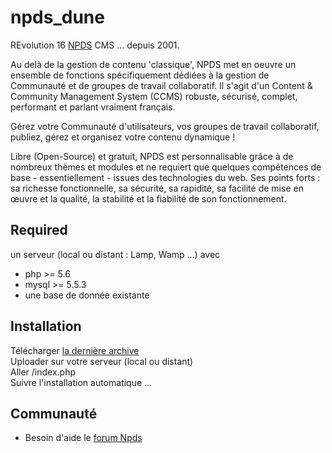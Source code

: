 # npds_dune
REvolution 16
[NPDS](http://www.npds.org) CMS ... depuis 2001.

Au delà de la gestion de contenu 'classique', NPDS met en oeuvre un ensemble de fonctions spécifiquement dédiées à la gestion de Communauté et de groupes de travail collaboratif.
Il s'agit d'un Content & Community Management System (CCMS) robuste, sécurisé, complet, performant et parlant vraiment français.

Gérez votre Communauté d'utilisateurs, vos groupes de travail collaboratif, publiez, gérez et organisez
votre contenu dynamique !

Libre (Open-Source) et gratuit, NPDS est personnalisable grâce à de nombreux thèmes et modules et ne requiert que quelques compétences de base - essentiellement - issues des technologies du web. 
Ses points forts : sa richesse fonctionnelle, sa sécurité, sa rapidité, sa facilité de mise en œuvre et la qualité, la stabilité et la fiabilité de son fonctionnement.


## Required  
un serveur (local ou distant : Lamp, Wamp ...) avec
- php >= 5.6  
- mysql >= 5.5.3
- une base de donnée existante 

## Installation

Télécharger [la dernière archive](https://github.com/npds/npds_dune/releases/latest)   
Uploader sur votre serveur (local ou distant)  
Aller /index.php   
Suivre l'installation automatique ...

## Communauté

- Besoin d'aide le [forum Npds](http://www.npds.org/forum.php)

